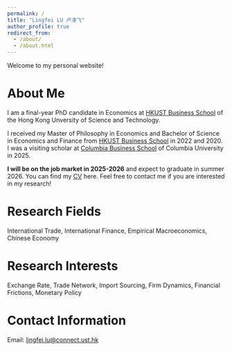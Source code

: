 ```yaml
---
permalink: /
title: "Lingfei LU 卢凌飞"
author_profile: true
redirect_from: 
  - /about/
  - /about.html
---
```


Welcome to my personal website!

About Me
======
I am a final-year PhD candidate in Economics at [HKUST Business School](https://econ.hkust.edu.hk/homepage) of the Hong Kong Unversity of Science and Technology.

I received my Master of Philosophy in Economics and Bachelor of Science in Economics and Finance from [HKUST Business School](https://econ.hkust.edu.hk/homepage) in 2022 and 2020. I was a visiting scholar at [Columbia Business School](https://business.columbia.edu) of Columbia University in 2025.

**I will be on the job market in 2025-2026** and expect to graduate in summer 2026. You can find my [CV](https://lingfei-daniel-lu.github.io/cv) here. Feel free to contact me if you are interested in my research!

Research Fields
======
International Trade, International Finance, Empirical Macroeconomics, Chinese Economy

Research Interests
======
Exchange Rate, Trade Network, Import Sourcing, Firm Dynamics, Financial Frictions, Monetary Policy

Contact Information
======
Email: lingfei.lu@connect.ust.hk